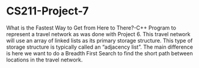 # CS211-Project-7
What is the Fastest Way to Get from Here to There?-C++ Program to represent a travel network as was done with Project 6. 
This travel network will use an array of linked lists as its primary storage structure. This type of storage structure is typically called an “adjacency list”. 
The main difference is here we want to do a Breadth First Search to find the short path between locations in the travel network.
